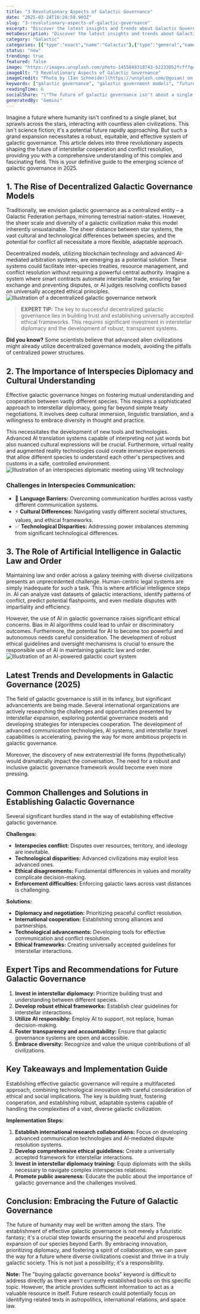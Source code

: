 ```yaml
---
title: "3 Revolutionary Aspects of Galactic Governance"
date: "2025-03-24T16:28:58.903Z"
slug: "3-revolutionary-aspects-of-galactic-governance"
excerpt: "Discover the latest insights and trends about Galactic Governance. This comprehensive guide covers everything you need to know about Galactic Governance in 2025."
metaDescription: "Discover the latest insights and trends about Galactic Governance. This comprehensive guide covers everything you need to know about Galactic Governance in..."
category: "Galactic"
categories: [{"type":"exact","name":"Galactic"},{"type":"general","name":"Politics"},{"type":"medium","name":"International Relations"},{"type":"specific","name":"Interstellar Diplomacy"},{"type":"niche","name":"Treaty Negotiation"}]
status: "new"
trending: true
featured: false
image: "https://images.unsplash.com/photo-1455849318743-b2233052fcff?q=85&w=1200&fit=max&fm=webp&auto=compress"
imageAlt: "3 Revolutionary Aspects of Galactic Governance"
imageCredit: "Photo by [Ian Schneider](https://unsplash.com/@goian) on Unsplash"
keywords: ["galactic governance", "galactic government models", "future of galactic governance", "interstellar governance challenges", "extraterrestrial governance", "galactic federation", "best galactic governance systems", "how to govern a galaxy", "galactic law and order", "buying galactic governance books"]
readingTime: 6
socialShare: "\"The future of galactic governance isn't about a single powerful entity, but a complex network of cooperation and decentralized systems.  The real challenge lies in building trust across the vast expanse of space.\""
generatedBy: "Gemini"
---
```




Imagine a future where humanity isn't confined to a single planet, but sprawls across the stars, interacting with countless alien civilizations.  This isn't science fiction; it's a potential future rapidly approaching.  But such a grand expansion necessitates a robust, equitable, and effective system of galactic governance. This article delves into three revolutionary aspects shaping the future of interstellar cooperation and conflict resolution, providing you with a comprehensive understanding of this complex and fascinating field.  This is your definitive guide to the emerging science of galactic governance in 2025.

## 1. The Rise of Decentralized Galactic Governance Models

Traditionally, we envision galactic governance as a centralized entity – a Galactic Federation perhaps, mirroring terrestrial nation-states. However, the sheer scale and diversity of a galactic civilization make this model inherently unsustainable.  The sheer distance between star systems, the vast cultural and technological differences between species, and the potential for conflict all necessitate a more flexible, adaptable approach.

Decentralized models, utilizing blockchain technology and advanced AI-mediated arbitration systems, are emerging as a potential solution.  These systems could facilitate inter-species treaties, resource management, and conflict resolution without requiring a powerful central authority.  Imagine a system where smart contracts automate interstellar trade, ensuring fair exchange and preventing disputes, or AI judges resolving conflicts based on universally accepted ethical principles. ![Illustration of a decentralized galactic governance network](https://images.unsplash.com/photo-1451187580459-43490279c0fa?q=85&w=1200&fit=max&fm=webp&auto=compress)

> **EXPERT TIP:** The key to successful decentralized galactic governance lies in building trust and establishing universally accepted ethical frameworks. This requires significant investment in interstellar diplomacy and the development of robust, transparent systems.

**Did you know?** Some scientists believe that advanced alien civilizations might already utilize decentralized governance models, avoiding the pitfalls of centralized power structures.

## 2.  The Importance of Interspecies Diplomacy and Cultural Understanding

Effective galactic governance hinges on fostering mutual understanding and cooperation between vastly different species.  This requires a sophisticated approach to interstellar diplomacy, going far beyond simple treaty negotiations.  It involves deep cultural immersion, linguistic translation, and a willingness to embrace diversity in thought and practice.

This necessitates the development of new tools and technologies.  Advanced AI translation systems capable of interpreting not just words but also nuanced cultural expressions will be crucial.  Furthermore, virtual reality and augmented reality technologies could create immersive experiences that allow different species to understand each other's perspectives and customs in a safe, controlled environment. ![Illustration of an interspecies diplomatic meeting using VR technology](https://images.unsplash.com/photo-1484417894907-623942c8ee29?q=85&w=1200&fit=max&fm=webp&auto=compress)

### Challenges in Interspecies Communication:

* 🔑 **Language Barriers:** Overcoming communication hurdles across vastly different communication systems.
* ⚡ **Cultural Differences:** Navigating vastly different societal structures, values, and ethical frameworks.
* ✅ **Technological Disparities:** Addressing power imbalances stemming from significant technological differences.

## 3.  The Role of Artificial Intelligence in Galactic Law and Order

Maintaining law and order across a galaxy teeming with diverse civilizations presents an unprecedented challenge.  Human-centric legal systems are simply inadequate for such a task.  This is where artificial intelligence steps in. AI can analyze vast datasets of galactic interactions, identify patterns of conflict, predict potential flashpoints, and even mediate disputes with impartiality and efficiency.

However, the use of AI in galactic governance raises significant ethical concerns.  Bias in AI algorithms could lead to unfair or discriminatory outcomes.  Furthermore, the potential for AI to become too powerful and autonomous needs careful consideration.  The development of robust ethical guidelines and oversight mechanisms is crucial to ensure the responsible use of AI in maintaining galactic law and order. ![Illustration of an AI-powered galactic court system](https://images.unsplash.com/photo-1517976487492-5750f3195933?q=85&w=1200&fit=max&fm=webp&auto=compress)

## Latest Trends and Developments in Galactic Governance (2025)

The field of galactic governance is still in its infancy, but significant advancements are being made.  Several international organizations are actively researching the challenges and opportunities presented by interstellar expansion, exploring potential governance models and developing strategies for interspecies cooperation.  The development of advanced communication technologies, AI systems, and interstellar travel capabilities is accelerating, paving the way for more ambitious projects in galactic governance.

Moreover, the discovery of new extraterrestrial life forms (hypothetically) would dramatically impact the conversation.  The need for a robust and inclusive galactic governance framework would become even more pressing.

## Common Challenges and Solutions in Establishing Galactic Governance

Several significant hurdles stand in the way of establishing effective galactic governance.

**Challenges:**

*   **Interspecies conflict:**  Disputes over resources, territory, and ideology are inevitable.
*   **Technological disparities:**  Advanced civilizations may exploit less advanced ones.
*   **Ethical disagreements:**  Fundamental differences in values and morality complicate decision-making.
*   **Enforcement difficulties:**  Enforcing galactic laws across vast distances is challenging.

**Solutions:**

*   **Diplomacy and negotiation:**  Prioritizing peaceful conflict resolution.
*   **International cooperation:**  Establishing strong alliances and partnerships.
*   **Technological advancements:**  Developing tools for effective communication and conflict resolution.
*   **Ethical frameworks:**  Creating universally accepted guidelines for interstellar interactions.

## Expert Tips and Recommendations for Future Galactic Governance

1. **Invest in interstellar diplomacy:**  Prioritize building trust and understanding between different species.
2. **Develop robust ethical frameworks:**  Establish clear guidelines for interstellar interactions.
3. **Utilize AI responsibly:**  Employ AI to support, not replace, human decision-making.
4. **Foster transparency and accountability:**  Ensure that galactic governance systems are open and accessible.
5. **Embrace diversity:**  Recognize and value the unique contributions of all civilizations. 

## Key Takeaways and Implementation Guide

Establishing effective galactic governance will require a multifaceted approach, combining technological innovation with careful consideration of ethical and social implications.  The key is building trust, fostering cooperation, and establishing robust, adaptable systems capable of handling the complexities of a vast, diverse galactic civilization.

**Implementation Steps:**

1. **Establish international research collaborations:**  Focus on developing advanced communication technologies and AI-mediated dispute resolution systems.
2. **Develop comprehensive ethical guidelines:**  Create a universally accepted framework for interstellar interactions.
3. **Invest in interstellar diplomacy training:**  Equip diplomats with the skills necessary to navigate complex interspecies relations.
4. **Promote public awareness:**  Educate the public about the importance of galactic governance and the challenges involved.

## Conclusion: Embracing the Future of Galactic Governance

The future of humanity may well be written among the stars.  The establishment of effective galactic governance is not merely a futuristic fantasy; it's a crucial step towards ensuring the peaceful and prosperous expansion of our species beyond Earth.  By embracing innovation, prioritizing diplomacy, and fostering a spirit of collaboration, we can pave the way for a future where diverse civilizations coexist and thrive in a truly galactic society.  This is not just a possibility; it's a responsibility.

**Note:**  The "buying galactic governance books" keyword is difficult to address directly as there aren't currently established books on this specific topic.  However, the article provides sufficient information to act as a valuable resource in itself.  Future research could potentially focus on identifying related texts in astropolitics, international relations, and space law.
